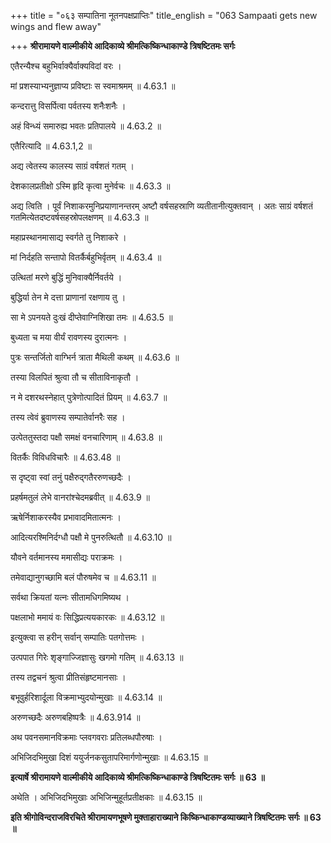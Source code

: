 +++
title = "०६३ सम्पातिना नूतनपक्षप्राप्तिः"
title_english = "063 Sampaati gets new wings and flew away"

+++
**श्रीरामायणे वाल्मीकीये आदिकाव्ये श्रीमत्किष्किन्धाकाण्डे त्रिषष्टितमः सर्गः**

एतैरन्यैश्च बहुभिर्वाक्यैर्वाक्यविदां वरः ।

मां प्रशस्याभ्यनुज्ञाप्य प्रविष्टाः स स्वमाश्रमम् ॥ 4.63.1 ॥

कन्दरात्तु विसर्पित्वा पर्वतस्य शनैःशनैः ।

अहं विन्ध्यं समारुह्य भवतः प्रतिपालये ॥ 4.63.2 ॥

एतैरित्यादि ॥ 4.63.1,2 ॥

अद्य त्वेतस्य कालस्य साग्रं वर्षशतं गतम् ।

देशकालप्रतीक्षो ऽस्मि हृदि कृत्वा मुनेर्वचः ॥ 4.63.3 ॥

अद्य त्विति । पूर्वं निशाकरमुनिप्रयाणानन्तरम् अष्टौ वर्षसहस्राणि व्यतीतानीत्युक्तवान् । अतः साग्रं वर्षशतं गतमित्येतदष्टवर्षसहस्रोपलक्षणम् ॥ 4.63.3 ॥

महाप्रस्थानमासाद्य स्वर्गते तु निशाकरे ।

मां निर्दहति सन्तापो वितर्कैर्बहुभिर्वृतम् ॥ 4.63.4 ॥

उत्थितां मरणे बुद्धिं मुनिवाक्यैर्निवर्तये ।

बुद्धिर्या तेन मे दत्ता प्राणानां रक्षणाय तु ।

सा मे ऽपनयते दुःखं दीप्तेवाग्निशिखा तमः ॥ 4.63.5 ॥

बुध्यता च मया वीर्यं रावणस्य दुरात्मनः ।

पुत्रः सन्तर्जितो वाग्भिर्न त्राता मैथिली कथम् ॥ 4.63.6 ॥

तस्या विलपितं श्रुत्वा तौ च सीताविनाकृतौ ।

न मे दशरथस्नेहात् पुत्रेणोत्पादितं प्रियम् ॥ 4.63.7 ॥

तस्य त्वेवं ब्रुवाणस्य सम्पातेर्वानरैः सह ।

उत्पेततुस्तदा पक्षौ समक्षं वनचारिणाम् ॥ 4.63.8 ॥

वितर्कैः विविधविचारैः ॥ 4.63.48 ॥

स दृष्ट्वा स्वां तनुं पक्षैरुद्गतैररुणच्छदैः ।

प्रहर्षमतुलं लेभे वानरांश्चेदमब्रवीत् ॥ 4.63.9 ॥

ऋषेर्निशाकरस्यैव प्रभावादमितात्मनः ।

आदित्यरश्मिनिर्दग्धौ पक्षौ मे पुनरुत्थितौ ॥ 4.63.10 ॥

यौवने वर्तमानस्य ममासीद्यः पराक्रमः ।

तमेवाद्यानुगच्छामि बलं पौरुषमेव च ॥ 4.63.11 ॥

सर्वथा क्रियतां यत्नः सीतामधिगमिष्यथ ।

पक्षलाभो ममायं वः सिद्धिप्रत्ययकारकः ॥ 4.63.12 ॥

इत्युक्त्वा स हरीन् सर्वान् सम्पातिः पतगोत्तमः ।

उत्पपात गिरेः शृङ्गाज्जिज्ञासुः खगमो गतिम् ॥ 4.63.13 ॥

तस्य तद्वचनं श्रुत्वा प्रीतिसंहृष्टमानसाः ।

बभूवुर्हरिशार्दूला विक्रमाभ्युदयोन्मुखाः ॥ 4.63.14 ॥

अरुणच्छदैः अरुणबहिष्पत्रैः ॥ 4.63.914 ॥

अथ पवनसमानविक्रमाः प्लवगवराः प्रतिलब्धपौरुषाः ।

अभिजिदभिमुखा दिशं ययुर्जनकसुतापरिमार्गणोन्मुखाः ॥ 4.63.15 ॥

**इत्यार्षे श्रीरामायणे वाल्मीकीये आदिकाव्ये श्रीमत्किष्किन्धाकाण्डे त्रिषष्टितमः सर्गः ॥ 63 ॥**

अथेति । अभिजिदभिमुखाः अभिजिन्मुहूर्तप्रतीक्षकाः ॥ 4.63.15 ॥

**इति श्रीगोविन्दराजविरचिते श्रीरामायणभूषणे मुक्ताहाराख्याने किष्किन्धाकाण्डव्याख्याने त्रिषष्टितमः सर्गः ॥ 63 ॥**

